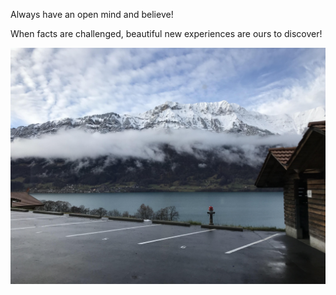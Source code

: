 Always have an open mind and believe! 

When facts are challenged, beautiful new experiences are ours to discover!

![Keep an OpenMind](../images/openmind.jpg)
